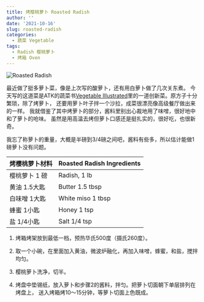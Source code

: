```yaml
---
title: 烤樱桃萝卜 Roasted Radish
author: ''
date: '2021-10-16'
slug: roasted-radish
categories:
  - 蔬菜 Vegetable
tags:
  - Radish 樱桃萝卜
  - 烤箱 Oven
---
```


![Roasted Radish](/img/2021-10-16-roasted-radish.jpg)

最近做了挺多萝卜菜，像是上次写的酸萝卜，还有用白萝卜做了几次关东煮。
今天写的这道菜是ATK的蔬菜书[Vegetable Illustrated](https://www.amazon.com/Vegetables-Illustrated-Inspiring-Kitchen-Tested-Recipes/dp/1945256737)里的一道创新菜。原方子十分繁琐，除了烤萝卜，
还要用萝卜叶子拌一个沙拉，成菜很漂亮像高级餐厅做出来的一样。
我就借鉴了其中烤萝卜的部分，酱料里别出心裁地用了味噌，很好地中和了萝卜的呛味。
虽然是用高温去烤但萝卜口感还是挺扎实的，很好吃，也很新奇。

我忘了称萝卜的重量，大概是半磅到3/4磅之间吧，酱料有些多，所以估计能做1磅萝卜没有问题。

|烤樱桃萝卜材料          |Roasted Radish Ingredients            |
|------------------------|-------------------------|
|樱桃萝卜 1 磅           |Radish, 1 lb      |
|黄油 1.5大匙                |Butter 1.5 tbsp     |
|白味噌 1大匙                |White miso 1 tbsp   |
|蜂蜜 1小匙            |Honey 1 tsp |           
|盐 1/4小匙         |Salt 1/4 tsp      |

1. 烤箱烤架放到最低一档，预热华氏500度（摄氏260度）。

2. 取一个小碗，在里面加入黄油，微波炉融化，再加入味噌，蜂蜜，和盐，搅拌均匀。

3. 樱桃萝卜洗净，切半。

4. 烤盘中垫锡纸，放入萝卜和步骤2的酱料，拌匀。把萝卜切面朝下单层排列在烤盘上，
送入烤箱烤10～15分钟，等萝卜切面上色既成。

